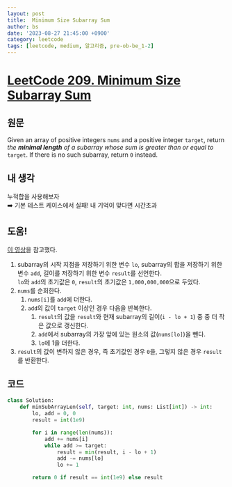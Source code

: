 ```yaml
---
layout: post
title:  Minimum Size Subarray Sum
author: bs
date: '2023-08-27 21:45:00 +0900'
category: leetcode
tags: [leetcode, medium, 알고리즘, pre-ob-be_1-2]
---
```



# [LeetCode 209. Minimum Size Subarray Sum](https://leetcode.com/problems/minimum-size-subarray-sum/)

## 원문
Given an array of positive integers `nums` and a positive integer `target`, return *the **minimal length** of a subarray whose sum is greater than or equal to* `target`. If there is no such subarray, return `0` instead.

## 내 생각
누적합을 사용해보자<br>
:arrow_right: 기본 테스트 케이스에서 실패! 내 기억이 맞다면 시간초과

## 도움!
[이 영상](https://www.youtube.com/watch?v=aYqYMIqZx5s)을 참고했다.

1. subarray의 시작 지점을 저장하기 위한 변수 `lo`, subarray의 합을 저장하기 위한 변수 `add`, 길이를 저장하기 위한 변수 `result`를 선언한다.<br>
    `lo`와 `add`의 초기값은 `0`, `result`의 초기값은 `1,000,000,000`으로 두었다.
2. `nums`를 순회한다.
    1. `nums[i]`를 `add`에 더한다.
    2. `add`의 값이 `target` 이상인 경우 다음을 반복한다.
        1. `result`의 값을 `result`와 현재 subarray의 길이(`i - lo + 1`) 중 중 더 작은 값으로 갱신한다.
        2. `add`에서 subarray의 가장 앞에 있는 원소의 값(`nums[lo]`)을 뺀다.
        3. `lo`에 1을 더한다.
3. `result`의 값이 변하지 않은 경우, 즉 초기값인 경우 `0`을, 그렇지 않은 경우 `result`를 반환한다.

## 코드
```python
class Solution:
    def minSubArrayLen(self, target: int, nums: List[int]) -> int:
        lo, add = 0, 0
        result = int(1e9)

        for i in range(len(nums)):
            add += nums[i]
            while add >= target:
                result = min(result, i - lo + 1)
                add -= nums[lo]
                lo += 1

        return 0 if result == int(1e9) else result
```